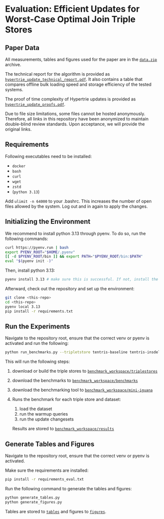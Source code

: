 # Evaluation: Efficient Updates for Worst-Case Optimal Join Triple Stores

## Paper Data

All measurements, tables and figures used for the paper are in the [`data.zip`](./data.zip) archive.

The technical report for the algorithm is provided as [`hypertrie_update_technical_report.pdf`](./hypertrie_update_technical_report.pdf). It also contains a table that compares offline bulk loading speed and storage efficiency of the tested systems.

The proof of time complexity of Hypertrie updates is provided as [`hypertrie_update_proofs.pdf`](./hypertrie_update_proofs.pdf).

Due to file size limitations, some files cannot be hosted anonymously. Therefore, all links in this repository have been anonymized to maintain double-blind review standards. Upon acceptance, we will provide the original links.
## Requirements

Following executables need to be installed:

- `docker`
- `bash`
- `curl`
- `wget`
- `zstd`
- (`python 3.13`)

Add `ulimit -n 64000` to your .bashrc. This increases the number of open files allowed by the system.
Log out and in again to apply the changes.

## Initializing the Environment

We recommend to install python 3.13 through pyenv. To do so, run the following commands:

```bash
curl https://pyenv.run | bash
export PYENV_ROOT="$HOME/.pyenv"
[[ -d $PYENV_ROOT/bin ]] && export PATH="$PYENV_ROOT/bin:$PATH"
eval "$(pyenv init -)"
```

Then, install python 3.13:

```bash
pyenv install 3.13 # make sure this is successful. If not, install the required dependencies from your package manager, run again and confirm [Y] if asked to continue because it already exists. 
```

Afterward, check out the repository and set up the environment:

```bash
git clone <this-repo>
cd <this-repo>
pyenv local 3.13
pip install -r requirements.txt
```

## Run the Experiments

Navigate to the repository root, ensure that the correct venv or pyenv is activated and run the following:

```bash
python run_benchmarks.py --tripletstore tentris-baseline tentris-insdel graphdb virtuoso oxigraph --dataset dbpedia wikidata
```

This will run the following steps:

1. download or build the triple stores to [`benchmark_workspace/triplestores`](./benchmark_workspace/triplestores)
2. download the benchmarks to [`benchmark_workspace/benchmarks`](./benchmark_workspace/benchmarks)
3. download the benchmarking tool to [`benchmark_workspace/mini-iguana`](./benchmark_workspace/mini-iguana)
4. Runs the benchmark for each triple store and dataset:
    1. load the dataset
    2. run the warmup queries
    3. run the update changesets

   Results are stored to [`benchmark_workspace/results`](./benchmark_workspace/results)

## Generate Tables and Figures

Navigate to the repository root, ensure that the correct venv or pyenv is activated.

Make sure the requirements are installed:

```bash
pip install -r requirements_eval.txt
```

Run the following command to generate the tables and figures:

```bash
python generate_tables.py
python generate_figures.py
```

Tables are stored to [`tables`](./tables) and figures to [`figures`](./figures).